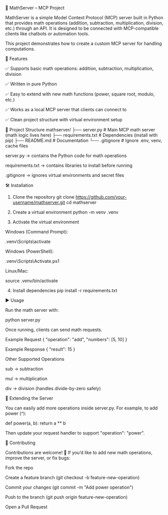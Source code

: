 📐 MathServer – MCP Project

MathServer is a simple Model Context Protocol (MCP) server built in Python that provides math operations (addition, subtraction, multiplication, division, etc.) through an API.
It is designed to be connected with MCP-compatible clients like chatbots or automation tools.

This project demonstrates how to create a custom MCP server for handling computations.

🌟 Features

✅ Supports basic math operations: addition, subtraction, multiplication, division

✅ Written in pure Python

✅ Easy to extend with new math functions (power, square root, modulo, etc.)

✅ Works as a local MCP server that clients can connect to

✅ Clean project structure with virtual environment setup

📂 Project Structure
mathserver/
├── server.py          # Main MCP math server (math logic lives here)
├── requirements.txt   # Dependencies (install with pip)
├── README.md          # Documentation
└── .gitignore         # Ignore .env, venv, cache files


server.py → contains the Python code for math operations

requirements.txt → contains libraries to install before running

.gitignore → ignores virtual environments and secret files

🛠️ Installation
1. Clone the repository
git clone https://github.com/your-username/mathserver.git
cd mathserver

2. Create a virtual environment
python -m venv .venv

3. Activate the virtual environment

Windows (Command Prompt):

.venv\Scripts\activate


Windows (PowerShell):

.venv\Scripts\Activate.ps1


Linux/Mac:

source .venv/bin/activate

4. Install dependencies
pip install -r requirements.txt

▶️ Usage

Run the math server with:

python server.py


Once running, clients can send math requests.

Example Request
{
  "operation": "add",
  "numbers": [5, 10]
}

Example Response
{
  "result": 15
}

Other Supported Operations

sub → subtraction

mul → multiplication

div → division (handles divide-by-zero safely)

🧩 Extending the Server

You can easily add more operations inside server.py.
For example, to add power (^):

def power(a, b):
    return a ** b


Then update your request handler to support "operation": "power".

🤝 Contributing

Contributions are welcome! 🚀
If you’d like to add new math operations, improve the server, or fix bugs:

Fork the repo

Create a feature branch (git checkout -b feature-new-operation)

Commit your changes (git commit -m "Add power operation")

Push to the branch (git push origin feature-new-operation)

Open a Pull Request
